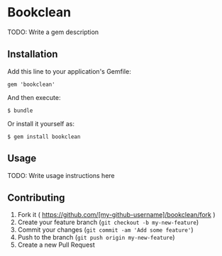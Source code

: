 # Bookclean

TODO: Write a gem description

## Installation

Add this line to your application's Gemfile:

    gem 'bookclean'

And then execute:

    $ bundle

Or install it yourself as:

    $ gem install bookclean

## Usage

TODO: Write usage instructions here

## Contributing

1. Fork it ( https://github.com/[my-github-username]/bookclean/fork )
2. Create your feature branch (`git checkout -b my-new-feature`)
3. Commit your changes (`git commit -am 'Add some feature'`)
4. Push to the branch (`git push origin my-new-feature`)
5. Create a new Pull Request
